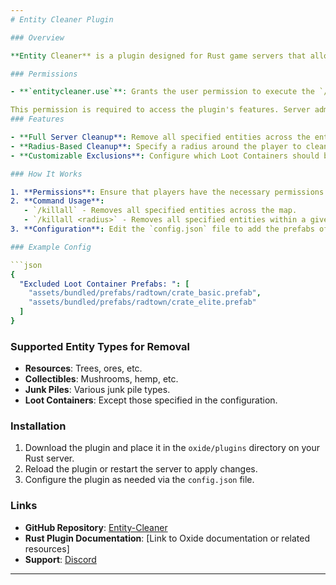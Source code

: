 ```yaml
---
# Entity Cleaner Plugin

### Overview

**Entity Cleaner** is a plugin designed for Rust game servers that allows administrators to remove various entities from the game world. The plugin is particularly useful for maintaining server performance by cleaning up unused or unnecessary objects while allowing for the exclusion of specific Loot Containers from deletion.

### Permissions

- **`entitycleaner.use`**: Grants the user permission to execute the `/killall` command to remove entities from the server.

This permission is required to access the plugin's features. Server admins can assign this permission to trusted users who need control over entity cleanup.
### Features

- **Full Server Cleanup**: Remove all specified entities across the entire map with a single command.
- **Radius-Based Cleanup**: Specify a radius around the player to clean up entities in a specific area.
- **Customizable Exclusions**: Configure which Loot Containers should be excluded from removal.

### How It Works

1. **Permissions**: Ensure that players have the necessary permissions to use the `/killall` command.
2. **Command Usage**:
   - `/killall` - Removes all specified entities across the map.
   - `/killall <radius>` - Removes all specified entities within a given radius around the player.
3. **Configuration**: Edit the `config.json` file to add the prefabs of Loot Containers you want to exclude from cleanup.

### Example Config

```json
{
  "Excluded Loot Container Prefabs: ": [
    "assets/bundled/prefabs/radtown/crate_basic.prefab",
    "assets/bundled/prefabs/radtown/crate_elite.prefab"
  ]
}
```

### Supported Entity Types for Removal

- **Resources**: Trees, ores, etc.
- **Collectibles**: Mushrooms, hemp, etc.
- **Junk Piles**: Various junk pile types.
- **Loot Containers**: Except those specified in the configuration.

### Installation

1. Download the plugin and place it in the `oxide/plugins` directory on your Rust server.
2. Reload the plugin or restart the server to apply changes.
3. Configure the plugin as needed via the `config.json` file.

### Links

- **GitHub Repository**: [Entity-Cleaner](https://github.com/ErikGrischuk/Entity-Cleaner/releases/tag/vv1.0.0)
- **Rust Plugin Documentation**: [Link to Oxide documentation or related resources]
- **Support**: [Discord](https://discord.gg/gEXKrC2FRf)

---
```

